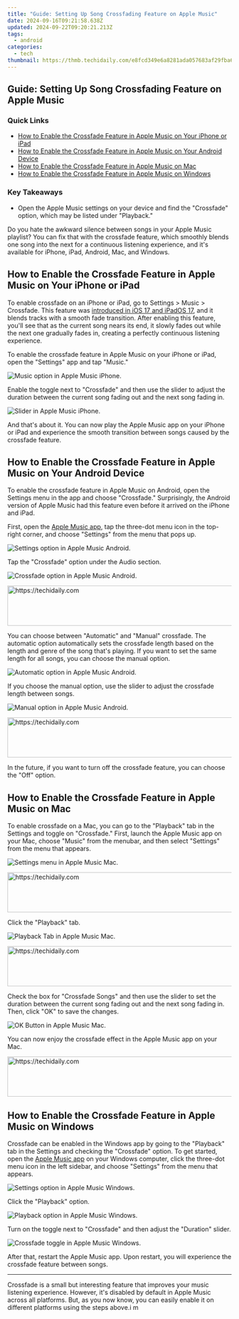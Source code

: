 ```yaml
---
title: "Guide: Setting Up Song Crossfading Feature on Apple Music"
date: 2024-09-16T09:21:58.638Z
updated: 2024-09-22T09:20:21.213Z
tags:
  - android
categories:
  - tech
thumbnail: https://thmb.techidaily.com/e8fcd349e6a8281ada057683af29fba698cce45bd930547e4abdeb165315200a.jpg
---
```


## Guide: Setting Up Song Crossfading Feature on Apple Music

### Quick Links

* [How to Enable the Crossfade Feature in Apple Music on Your iPhone or iPad](https://youtube-blog.techidaily.com/024-approved-selecting-the-perfect-online-source-15-best-royalty-free-music-urls/)
* [How to Enable the Crossfade Feature in Apple Music on Your Android Device](https://android-location.techidaily.com/10-free-location-spoofers-to-fake-gps-location-on-your-honor-x9a-drfone-by-drfone-virtual/)
* [How to Enable the Crossfade Feature in Apple Music on Mac](https://extra-support.techidaily.com/prime-filters-for-smooth-streaming-sessions-for-2024/)
* [How to Enable the Crossfade Feature in Apple Music on Windows](https://blog-min.techidaily.com/2-ways-to-transfer-text-messages-from-huawei-nova-y71-to-iphone-1514131211x8-drfone-by-drfone-transfer-from-android-transfer-from-android/)

### Key Takeaways

* Open the Apple Music settings on your device and find the "Crossfade" option, which may be listed under "Playback."

 Do you hate the awkward silence between songs in your Apple Music playlist? You can fix that with the crossfade feature, which smoothly blends one song into the next for a continuous listening experience, and it's available for iPhone, iPad, Android, Mac, and Windows.

##  How to Enable the Crossfade Feature in Apple Music on Your iPhone or iPad

 To enable crossfade on an iPhone or iPad, go to Settings > Music > Crossfade. This feature was [introduced in iOS 17 and iPadOS 17](https://tech-haven.techidaily.com/assessing-data-protection-risks-in-using-chatgpt-technology/), and it blends tracks with a smooth fade transition. After enabling this feature, you'll see that as the current song nears its end, it slowly fades out while the next one gradually fades in, creating a perfectly continuous listening experience.

 To enable the crossfade feature in Apple Music on your iPhone or iPad, open the "Settings" app and tap "Music."

![Music option in Apple Music iPhone.](https://static1.howtogeekimages.com/wordpress/wp-content/uploads/2023/12/music.jpg) 

 Enable the toggle next to "Crossfade" and then use the slider to adjust the duration between the current song fading out and the next song fading in.

![Slider in Apple Music iPhone.](https://static1.howtogeekimages.com/wordpress/wp-content/uploads/2023/12/slider.jpg) 

 And that's about it. You can now play the Apple Music app on your iPhone or iPad and experience the smooth transition between songs caused by the crossfade feature.

##  How to Enable the Crossfade Feature in Apple Music on Your Android Device

 To enable the crossfade feature in Apple Music on Android, open the Settings menu in the app and choose "Crossfade." Surprisingly, the Android version of Apple Music had this feature even before it arrived on the iPhone and iPad.

 First, open the [Apple Music app](https://www.anrdoezrs.net/links/3607085/type/dlg/sid/UUhtgUeUpU2001379/https://play.google.com/store/apps/details?id=com.apple.android.music&hl=en%5FUS&gl=US), tap the three-dot menu icon in the top-right corner, and choose "Settings" from the menu that pops up.

![Settings option in Apple Music Android.](https://static1.howtogeekimages.com/wordpress/wp-content/uploads/2023/12/settings.jpg) 

 Tap the "Crossfade" option under the Audio section.

![Crossfade option in Apple Music Android.](https://static1.howtogeekimages.com/wordpress/wp-content/uploads/2023/12/crossfade-option.jpg) 

<!-- affiliate ads begin -->
<a href="https://appsumo.8odi.net/c/5597632/2082520/7443" target="_top" id="2082520">
  <img src="//a.impactradius-go.com/display-ad/7443-2082520" border="0" alt="https://techidaily.com" width="728" height="90"/>
</a>
<img height="0" width="0" src="https://appsumo.8odi.net/i/5597632/2082520/7443" style="position:absolute;visibility:hidden;" border="0" />
<!-- affiliate ads end -->

 You can choose between "Automatic" and "Manual" crossfade. The automatic option automatically sets the crossfade length based on the length and genre of the song that's playing. If you want to set the same length for all songs, you can choose the manual option.

![Automatic option  in Apple Music Android.](https://static1.howtogeekimages.com/wordpress/wp-content/uploads/2023/12/automatic-option.jpg) 

 If you choose the manual option, use the slider to adjust the crossfade length between songs.

![Manual option in Apple Music Android.](https://static1.howtogeekimages.com/wordpress/wp-content/uploads/2023/12/manual-option.jpg) 

<!-- affiliate ads begin -->
<a href="https://appsumo.8odi.net/c/5597632/2151889/7443" target="_top" id="2151889">
  <img src="//a.impactradius-go.com/display-ad/7443-2151889" border="0" alt="https://techidaily.com" width="728" height="90"/>
</a>
<img height="0" width="0" src="https://appsumo.8odi.net/i/5597632/2151889/7443" style="position:absolute;visibility:hidden;" border="0" />
<!-- affiliate ads end -->

 In the future, if you want to turn off the crossfade feature, you can choose the "Off" option.

##  How to Enable the Crossfade Feature in Apple Music on Mac

 To enable crossfade on a Mac, you can go to the "Playback" tab in the Settings and toggle on "Crossfade." First, launch the Apple Music app on your Mac, choose "Music" from the menubar, and then select "Settings" from the menu that appears.

![Settings menu in Apple Music Mac.](https://static1.howtogeekimages.com/wordpress/wp-content/uploads/2023/12/settings-menu.jpg) 

<!-- affiliate ads begin -->
<a href="https://ephamedtechinc.pxf.io/c/5597632/2137213/26400" target="_top" id="2137213">
  <img src="//a.impactradius-go.com/display-ad/26400-2137213" border="0" alt="https://techidaily.com" width="728" height="90"/>
</a>
<img height="0" width="0" src="https://ephamedtechinc.pxf.io/i/5597632/2137213/26400" style="position:absolute;visibility:hidden;" border="0" />
<!-- affiliate ads end -->

 Click the "Playback" tab.

![Playback Tab in Apple Music Mac.](https://static1.howtogeekimages.com/wordpress/wp-content/uploads/2023/12/playback-tab.jpg) 

<!-- affiliate ads begin -->
<a href="https://appsumo.8odi.net/c/5597632/2037335/7443" target="_top" id="2037335">
  <img src="//a.impactradius-go.com/display-ad/7443-2037335" border="0" alt="https://techidaily.com" width="728" height="90"/>
</a>
<img height="0" width="0" src="https://appsumo.8odi.net/i/5597632/2037335/7443" style="position:absolute;visibility:hidden;" border="0" />
<!-- affiliate ads end -->

 Check the box for "Crossfade Songs" and then use the slider to set the duration between the current song fading out and the next song fading in. Then, click "OK" to save the changes.

![OK Button in Apple Music Mac.](https://static1.howtogeekimages.com/wordpress/wp-content/uploads/2023/12/ok-button.jpg) 

 You can now enjoy the crossfade effect in the Apple Music app on your Mac.

<!-- affiliate ads begin -->
<a href="https://appsumo.8odi.net/c/5597632/2052062/7443" target="_top" id="2052062">
  <img src="//a.impactradius-go.com/display-ad/7443-2052062" border="0" alt="https://techidaily.com" width="728" height="90"/>
</a>
<img height="0" width="0" src="https://appsumo.8odi.net/i/5597632/2052062/7443" style="position:absolute;visibility:hidden;" border="0" />
<!-- affiliate ads end -->

##  How to Enable the Crossfade Feature in Apple Music on Windows

 Crossfade can be enabled in the Windows app by going to the "Playback" tab in the Settings and checking the "Crossfade" option. To get started, open the [Apple Music app](https://apps.microsoft.com/detail/9PFHDD62MXS1?hl=en-us&gl=US) on your Windows computer, click the three-dot menu icon in the left sidebar, and choose "Settings" from the menu that appears.

![Settings option in Apple Music Windows.](https://static1.howtogeekimages.com/wordpress/wp-content/uploads/2023/12/settings-option.jpg) 

 Click the "Playback" option.

![Playback option in Apple Music Windows.](https://static1.howtogeekimages.com/wordpress/wp-content/uploads/2023/12/playback-option.jpg) 

 Turn on the toggle next to "Crossfade" and then adjust the "Duration" slider.

![Crossfade toggle in Apple Music Windows.](https://static1.howtogeekimages.com/wordpress/wp-content/uploads/2023/12/crossfade-toggle.jpg) 

 After that, restart the Apple Music app. Upon restart, you will experience the crossfade feature between songs.

---

 Crossfade is a small but interesting feature that improves your music listening experience. However, it's disabled by default in Apple Music across all platforms. But, as you now know, you can easily enable it on different platforms using the steps above.i m

<ins class="adsbygoogle"
     style="display:block"
     data-ad-format="autorelaxed"
     data-ad-client="ca-pub-7571918770474297"
     data-ad-slot="1223367746"></ins>

<ins class="adsbygoogle"
     style="display:block"
     data-ad-client="ca-pub-7571918770474297"
     data-ad-slot="8358498916"
     data-ad-format="auto"
     data-full-width-responsive="true"></ins>



